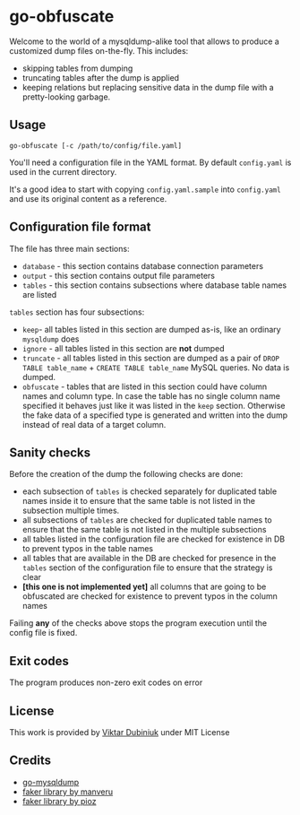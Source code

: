 # go-obfuscate
Welcome to the world of a mysqldump-alike tool that allows to produce a customized dump files on-the-fly. This includes:
- skipping tables from dumping
- truncating tables after the dump is applied
- keeping relations but replacing sensitive data in the dump file with a pretty-looking garbage.

## Usage
```
go-obfuscate [-c /path/to/config/file.yaml]
```
You'll need a configuration file in the YAML format.
By default `config.yaml` is used in the current directory.

It's a good idea to start with copying `config.yaml.sample` into `config.yaml` and use its original content as a reference.

## Configuration file format
The file has three main sections:
- `database` - this section contains database connection parameters
- `output` - this section contains output file parameters
- `tables` - this section contains subsections where database table names are listed

`tables` section has four subsections:
- `keep`- all tables listed in this section are dumped as-is, like an ordinary `mysqldump` does
- `ignore` - all tables listed in this section are **not** dumped
- `truncate` - all tables listed in this section are dumped as a pair of `DROP TABLE table_name` + `CREATE TABLE table_name` MySQL queries. No data is dumped.
- `obfuscate` - tables that are listed in this section could have column names and column type. In case the table has no single column name specified it behaves just like it was listed in the `keep` section. Otherwise the fake data of a specified type is generated and written into the dump instead of real data of a target column.

## Sanity checks
Before the creation of the dump the following checks are done:
- each subsection of `tables` is checked separately for duplicated table names inside it to ensure that the same table is not listed in the subsection multiple times.
- all subsections of `tables` are checked for duplicated table names to ensure that the same table is not listed in the multiple subsections
- all tables listed in the configuration file are checked for existence in DB to prevent typos  in the table names
- all tables that are available in the DB are checked for presence in the `tables` section of the configuration file to ensure that the strategy is clear
- **[this one is not implemented yet]** all columns that are going to be obfuscated are checked for existence to prevent typos in the column names

Failing **any** of the checks above stops the program execution until the config file is fixed.

## Exit codes
The program produces non-zero exit codes on error

## License
This work is provided by [Viktar Dubiniuk](https://github.com/VicDeo) under MIT License

## Credits
- [go-mysqldump](https://github.com/jamf/go-mysqldump)
- [faker library by manveru](https://github.com/manveru/faker)
- [faker library by pioz](https://github.com/pioz/faker)
